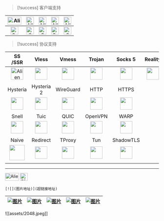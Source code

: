 > [!success] 客户端支持

| <div  align="center"><img src="https://cdn.jsdelivr.net/gh/baib-web/img/Android-Emblem.png" alt="Alien Monster" width="45" height="25" /></div>                                                    | <div align="center"><img src="https://cdn.jsdelivr.net/gh/baib-web/img/ne6ukkej06t71.png" alt="Alien Monster" width="25" height="25" /></div>                                                                      | <div align="center"><img src="https://cdn.jsdelivr.net/gh/baib-web/img/Apple%20Store.png" alt="Alien Monster" width="25" height="25" /></div>                                                                      | <div align="center"><img src="https://cdn.jsdelivr.net/gh/baib-web/img/Finder_Icon_macOS_Big_Sur.png" alt="Alien Monster" width="25" height="25" /></div>                                          | <div align="center"><img src="https://cdn.jsdelivr.net/gh/baib-web/img/OS-Linux-icon.png" alt="Alien Monster" width="25" height="25" /></div>                                                                      |
| -------------------------------------------------------------------------------------------------------------------------------------------------------------------------------------------------- | ------------------------------------------------------------------------------------------------------------------------------------------------------------------------------------------------------------------ | ------------------------------------------------------------------------------------------------------------------------------------------------------------------------------------------------------------------ | -------------------------------------------------------------------------------------------------------------------------------------------------------------------------------------------------- | ------------------------------------------------------------------------------------------------------------------------------------------------------------------------------------------------------------------ |
| <div align="center"><img src="https://raw.githubusercontent.com/Tarikul-Islam-Anik/Animated-Fluent-Emojis/master/Emojis/Symbols/Cross%20Mark.png" alt="Cross Mark" width="25" height="25" /></div> | <div align="center"><img src="https://raw.githubusercontent.com/Tarikul-Islam-Anik/Animated-Fluent-Emojis/master/Emojis/Symbols/Check%20Mark%20Button.png" alt="Check Mark Button" width="25" height="25" /></div> | <div align="center"><img src="https://raw.githubusercontent.com/Tarikul-Islam-Anik/Animated-Fluent-Emojis/master/Emojis/Symbols/Check%20Mark%20Button.png" alt="Check Mark Button" width="25" height="25" /></div> | <div align="center"><img src="https://raw.githubusercontent.com/Tarikul-Islam-Anik/Animated-Fluent-Emojis/master/Emojis/Symbols/Cross%20Mark.png" alt="Cross Mark" width="25" height="25" /></div> | <div align="center"><img src="https://raw.githubusercontent.com/Tarikul-Islam-Anik/Animated-Fluent-Emojis/master/Emojis/Symbols/Check%20Mark%20Button.png" alt="Check Mark Button" width="25" height="25" /></div> |
> [!success] 协议支持

|                                                                SS /SSR                                                                 |                                                               Vless                                                               |                                                                  Vmess                                                                  |                                                              Trojan                                                               |                                                                         Socks 5                                                                          | Reality                                                                                                                       |
| :------------------------------------------------------------------------------------------------------------------------------------: | :-------------------------------------------------------------------------------------------------------------------------------: | :-------------------------------------------------------------------------------------------------------------------------------------: | :-------------------------------------------------------------------------------------------------------------------------------: | :------------------------------------------------------------------------------------------------------------------------------------------------------: | ----------------------------------------------------------------------------------------------------------------------------- |
| <div align="center"><img src="https://cdn.jsdelivr.net/gh/baib-web/img/icon.png" alt="Alien Monster" width="40" height="auto" /></div> |        <div align="center"><img src="https://cdn.jsdelivr.net/gh/baib-web/img/v2ray.png" width="40" height="auto" /></div>        |           <div align="center"><img src="https://cdn.jsdelivr.net/gh/baib-web/img/v2ray.png" width="40" height="auto" /></div>           |       <div align="center"><img src="https://cdn.jsdelivr.net/gh/baib-web/img/trojan1.png" width="40" height="auto" /></div>       | <div align="center"><img src="https://cdn.jsdelivr.net/gh/baib-web/img/main-qimg-53f9520c7e46e34bca6f92531f3ca788.png" width="40" height="auto" /></div> | <div align="center"><img src="https://cdn.jsdelivr.net/gh/baib-web/img/Barrier_JE1_BE1.png" width="40" height="auto" /></div> |
|                                                                                                                                        |                                                                                                                                   |                                                                                                                                         |                                                                                                                                   |                                                                                                                                                          |                                                                                                                               |
|                                                                Hysteria                                                                |                                                            Hysteria 2                                                             |                                                                WireGuard                                                                |                                                               HTTP                                                                |                                                                          HTTPS                                                                           |                                                                                                                               |
|           <div align="center"><img src="https://cdn.jsdelivr.net/gh/baib-web/img/logo.png" width="40" height="auto" /></div>           | <div align="center"><img src="https://cdn.jsdelivr.net/gh/baib-web/img/Hysteria_2_Logo.svg.png" width="40" height="auto" /></div> |    <div align="center"><img src="https://cdn.jsdelivr.net/gh/baib-web/img/wireguard.1024x1024.png" width="40" height="auto" /></div>    |   <div align="center"><img src="https://cdn.jsdelivr.net/gh/baib-web/img/Barrier_JE1_BE1.png" width="40" height="auto" /></div>   |              <div align="center"><img src="https://cdn.jsdelivr.net/gh/baib-web/img/Barrier_JE1_BE1.png" width="40" height="auto" /></div>               |                                                                                                                               |
|                                                                                                                                        |                                                                                                                                   |                                                                                                                                         |                                                                                                                                   |                                                                                                                                                          |                                                                                                                               |
|                                                                 Snell                                                                  |                                                               Tuic                                                                |                                                                  QUIC                                                                   |                                                              OpenVPN                                                              |                                                                           WARP                                                                           |                                                                                                                               |
|     <div align="center"><img src="https://cdn.jsdelivr.net/gh/baib-web/img/Barrier_JE1_BE1.png" width="40" height="auto" /></div>      |   <div align="center"><img src="https://cdn.jsdelivr.net/gh/baib-web/img/Barrier_JE1_BE1.png" width="40" height="auto" /></div>   | <div align="center"><img src="https://cdn.jsdelivr.net/gh/baib-web/img/badge-sq-removebg-preview.png" width="40" height="auto" /></div> | <div align="center"><img src="https://cdn.jsdelivr.net/gh/baib-web/img/%E4%B8%8B%E8%BD%BD1.png" width="40" height="auto" /></div> |  <div align="center"><img src="https://cdn.jsdelivr.net/gh/baib-web/img/7b947c6899340005d1a6747fd4e9b67b6848c1b9.png" width="40" height="auto" /></div>  |                                                                                                                               |
|                                                                                                                                        |                                                                                                                                   |                                                                                                                                         |                                                                                                                                   |                                                                                                                                                          |                                                                                                                               |
|                                                                 Naive                                                                  |                                                             Redirect                                                              |                                                                 TProxy                                                                  |                                                                Tun                                                                |                                                                        ShadowTLS                                                                         |                                                                                                                               |
|  <div align="center"><img src="https://cdn.jsdelivr.net/gh/baib-web/img/640px-Na%C3%AFve_logo.png" width="50" height="auto" /></div>   |   <div align="center"><img src="https://cdn.jsdelivr.net/gh/baib-web/img/Barrier_JE1_BE1.png" width="40" height="auto" /></div>   |      <div align="center"><img src="https://cdn.jsdelivr.net/gh/baib-web/img/Barrier_JE1_BE1.png" width="40" height="auto" /></div>      |      <div align="center"><img src="https://cdn.jsdelivr.net/gh/baib-web/img/wordmark.png" width="40" height="auto" /></div>       |              <div align="center"><img src="https://cdn.jsdelivr.net/gh/baib-web/img/Barrier_JE1_BE1.png" width="40" height="auto" /></div>               |                                                                                                                               |
|                                                                                                                                        |                                                                                                                                   |                                                                                                                                         |                                                                                                                                   |                                                                                                                                                          |                                                                                                                               |


---

<div class="flex flex-wrap">
	<img src="https://cdn.jsdelivr.net/gh/baib-web/img/Android-Emblem.png" alt="Alien Monster" width="45" height="25" />
	<img src="https://cdn.jsdelivr.net/gh/baib-web/img/ne6ukkej06t71.png" alt="Alien Monster" width="25" height="25" />
</div>

```
[![](图片地址)](超链接地址)
```


| <a href="www.baidu.com"> <img src="https://3acf33aa.telegraph-image-bnz.pages.dev/file/f959f77abb5efafdb3b3b.png" alt="图片" class=" w-100 h-auto transition-transform duration-300 hover:scale-110"/> </a> | <a href="www.baidu.com"> <img src="https://cdn.jsdelivr.net/gh/baib-web/img/%E6%A0%87%E9%A2%98-1.png" alt="图片" class=" w-100 h-auto transition-transform duration-300 hover:scale-110"/> </a> | <a href="www.baidu.com"> <img src="https://cdn.jsdelivr.net/gh/baib-web/img/get-it-on-github.png" alt="图片" class=" w-100 h-auto transition-transform duration-300 hover:scale-110"/> </a> | <a href="www.baidu.com"> <img src="https://cdn.jsdelivr.net/gh/baib-web/img/%E2%80%94Pngtree%E2%80%94downoad%20button%20green%20vector%20image_9037100.png" alt="图片" class=" w-100 h-auto transition-transform duration-300 hover:scale-110"/> </a> | <a href="www.baidu.com"> <img src="https://cdn.jsdelivr.net/gh/baib-web/img/GetitfromtheMicrosoft%20Store%20.png" alt="图片" class=" w-100 h-auto transition-transform duration-300 hover:scale-110"/> </a> |
| --------------------------------------------------------------------------------------------------------------------------------------------------------------------------------------------------------- | --------------------------------------------------------------------------------------------------------------------------------------------------------------------------------------------- | ----------------------------------------------------------------------------------------------------------------------------------------------------------------------------------------- | --------------------------------------------------------------------------------------------------------------------------------------------------------------------------------------------------------------------------------------------------- | --------------------------------------------------------------------------------------------------------------------------------------------------------------------------------------------------------- |


![[assets/2048.jpeg]]




